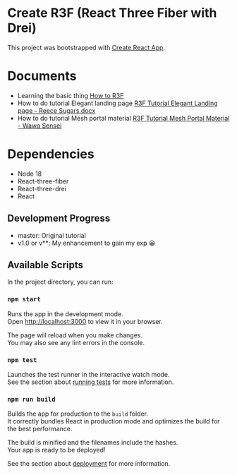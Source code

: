 # Create R3F (React Three Fiber with Drei)

This project was bootstrapped with [Create React App](https://github.com/facebook/create-react-app).
# Documents
- Learning the basic thing [How to R3F](https://docs.google.com/document/d/1xFLcuOohxTZE2qkEeWkv_uFzpWoy6vVU/edit?usp=drive_link&ouid=107141255373414348992&rtpof=true&sd=true)
- How to do tutorial Elegant landing page [R3F Tutorial Elegant Landing page - Reece Sugars.docx](https://docs.google.com/document/d/1VXRlLkF_oHCn4SCHUdLYGyHM2p-_bs7W/edit?usp=drive_link&ouid=107141255373414348992&rtpof=true&sd=true)
- How to do tutorial Mesh portal material [R3F Tutorial Mesh Portal Material - Wawa Sensei](https://docs.google.com/document/d/1FQaV0EqEGlnWCIBna9ekNDzlf0AGStqb/edit?usp=drive_link&ouid=107141255373414348992&rtpof=true&sd=true)

# Dependencies
* Node 18
* React-three-fiber 
* React-three-drei
* React

## Development Progress
* master: Original tutorial
* v1.0 or v**: My enhancement to gain my exp 😀 

## Available Scripts

In the project directory, you can run:

### `npm start`

Runs the app in the development mode.\
Open [http://localhost:3000](http://localhost:3000) to view it in your browser.

The page will reload when you make changes.\
You may also see any lint errors in the console.

### `npm test`

Launches the test runner in the interactive watch mode.\
See the section about [running tests](https://facebook.github.io/create-react-app/docs/running-tests) for more information.

### `npm run build`

Builds the app for production to the `build` folder.\
It correctly bundles React in production mode and optimizes the build for the best performance.

The build is minified and the filenames include the hashes.\
Your app is ready to be deployed!

See the section about [deployment](https://facebook.github.io/create-react-app/docs/deployment) for more information.

